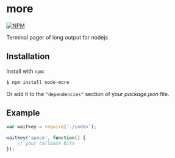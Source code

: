 more
====

[![NPM][1]](https://nodei.co/npm/node-more/)

Terminal pager of long output for nodejs

Installation
------------

Install with `npm`:

``` bash
$ npm install node-more
```

Or add it to the `"dependencies"` section of your _package.json_ file.

Example
-------

``` js
var waitkey = require('./index');

waitkey('space', function() {
	// your callback bits
});
```

[1]: https://nodei.co/npm/node-more.png?downloads=true&stars=true
